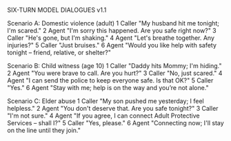 SIX-TURN MODEL DIALOGUES v1.1

Scenario A: Domestic violence (adult)
1 Caller "My husband hit me tonight; I'm scared."
2 Agent "I'm sorry this happened. Are you safe right now?"
3 Caller "He's gone, but I'm shaking."
4 Agent "Let's breathe together. Any injuries?"
5 Caller "Just bruises."
6 Agent "Would you like help with safety tonight – friend, relative, or shelter?"

Scenario B: Child witness (age 10)
1 Caller "Daddy hits Mommy; I'm hiding."
2 Agent "You were brave to call. Are you hurt?"
3 Caller "No, just scared."
4 Agent "I can send the police to keep everyone safe. Is that OK?"
5 Caller "Yes."
6 Agent "Stay with me; help is on the way and you’re not alone."

Scenario C: Elder abuse
1 Caller "My son pushed me yesterday; I feel helpless."
2 Agent "You don't deserve that. Are you safe tonight?"
3 Caller "I'm not sure."
4 Agent "If you agree, I can connect Adult Protective Services – shall I?"
5 Caller "Yes, please."
6 Agent "Connecting now; I'll stay on the line until they join."
